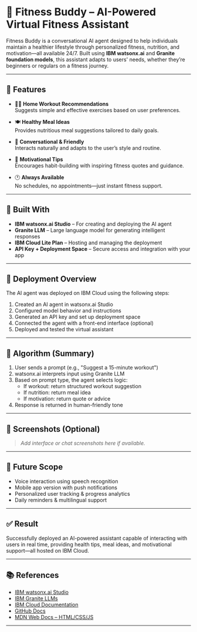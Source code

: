 # 🧠 Fitness Buddy – AI-Powered Virtual Fitness Assistant

Fitness Buddy is a conversational AI agent designed to help individuals maintain a healthier lifestyle through personalized fitness, nutrition, and motivation—all available 24/7. Built using **IBM watsonx.ai** and **Granite foundation models**, this assistant adapts to users' needs, whether they’re beginners or regulars on a fitness journey.

---

## 🌟 Features

- 🏋️‍♂️ **Home Workout Recommendations**  
  Suggests simple and effective exercises based on user preferences.

- 🍽️ **Healthy Meal Ideas**  
  Provides nutritious meal suggestions tailored to daily goals.

- 💬 **Conversational & Friendly**  
  Interacts naturally and adapts to the user’s style and routine.

- 🌱 **Motivational Tips**  
  Encourages habit-building with inspiring fitness quotes and guidance.

- 🕐 **Always Available**  
  No schedules, no appointments—just instant fitness support.

---

## 🧰 Built With

- **IBM watsonx.ai Studio** – For creating and deploying the AI agent
- **Granite LLM** – Large language model for generating intelligent responses
- **IBM Cloud Lite Plan** – Hosting and managing the deployment
- **API Key + Deployment Space** – Secure access and integration with your app

---

## 🚀 Deployment Overview

The AI agent was deployed on IBM Cloud using the following steps:

1. Created an AI agent in watsonx.ai Studio
2. Configured model behavior and instructions
3. Generated an API key and set up deployment space
4. Connected the agent with a front-end interface (optional)
5. Deployed and tested the virtual assistant

---

## 🧠 Algorithm (Summary)

1. User sends a prompt (e.g., "Suggest a 15-minute workout")
2. watsonx.ai interprets input using Granite LLM
3. Based on prompt type, the agent selects logic:
   - If workout: return structured workout suggestion
   - If nutrition: return meal idea
   - If motivation: return quote or advice
4. Response is returned in human-friendly tone

---

## 📸 Screenshots (Optional)
> _Add interface or chat screenshots here if available._

---

## 🔮 Future Scope

- Voice interaction using speech recognition  
- Mobile app version with push notifications  
- Personalized user tracking & progress analytics  
- Daily reminders & multilingual support

---

## ✅ Result

Successfully deployed an AI-powered assistant capable of interacting with users in real time, providing health tips, meal ideas, and motivational support—all hosted on IBM Cloud.

---

## 📚 References

- [IBM watsonx.ai Studio](https://dataplatform.cloud.ibm.com/)
- [IBM Granite LLMs](https://www.ibm.com/blog/ibm-granite-models/)
- [IBM Cloud Documentation](https://cloud.ibm.com/docs)
- [GitHub Docs](https://docs.github.com/)
- [MDN Web Docs – HTML/CSS/JS](https://developer.mozilla.org/)

---



